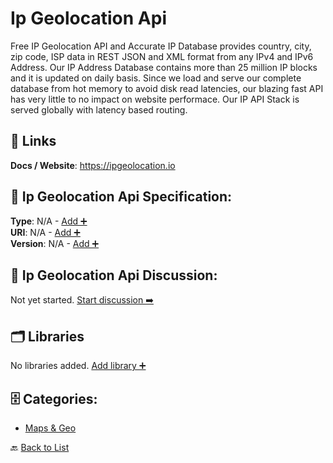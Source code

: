# Ip Geolocation Api

Free IP Geolocation API and Accurate IP Database provides country, city, zip code, ISP data in REST JSON and XML format from any IPv4 and IPv6 Address. Our IP Address Database contains more than 25 million IP blocks and it is updated on daily basis.  Since we load and serve our complete database from hot memory to avoid disk read latencies, our blazing fast API has very little to no impact on website performace. Our IP API Stack is served globally with latency based routing.

##  🔗 Links
**Docs / Website**: https://ipgeolocation.io

## 🧬 Ip Geolocation Api Specification:
**Type**: N/A - [Add ➕](https://github.com/apis-list/apis-list/edit/main/apis.yaml#L10517)  
**URI**: N/A - [Add ➕](https://github.com/apis-list/apis-list/edit/main/apis.yaml#L10517)  
**Version**: N/A - [Add ➕](https://github.com/apis-list/apis-list/edit/main/apis.yaml#L10517)

## 💬 Ip Geolocation Api Discussion:
Not yet started. [Start discussion ➡️](https://github.com/apis-list/apis-list/discussions/new)

## 🗂️ Libraries

No libraries added. [Add library ➕](https://github.com/apis-list/apis-list/edit/main/apis.yaml#L10517)    


## 🗄️ Categories:
- [Maps & Geo](https://github.com/apis-list/apis-list#maps--geo-)

🔙  [Back to List](https://github.com/apis-list/apis-list)
